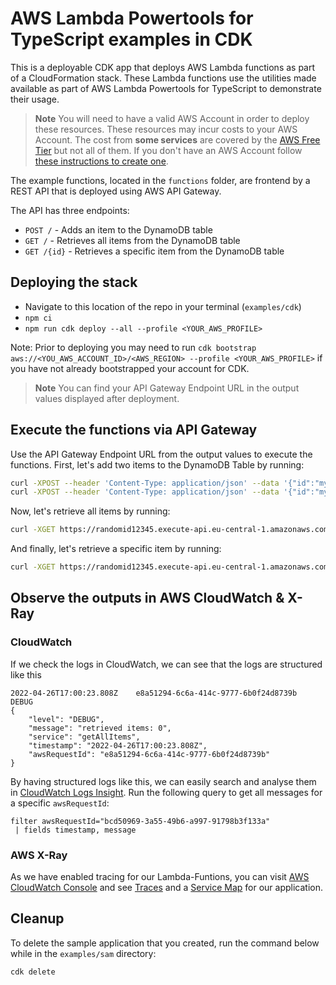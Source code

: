 # AWS Lambda Powertools for TypeScript examples in CDK

This is a deployable CDK app that deploys AWS Lambda functions as part of a CloudFormation stack. These Lambda functions use the utilities made available as part of AWS Lambda Powertools for TypeScript to demonstrate their usage.

> **Note**
> You will need to have a valid AWS Account in order to deploy these resources. These resources may incur costs to your AWS Account. The cost from **some services** are covered by the [AWS Free Tier](https://aws.amazon.com/free/?all-free-tier.sort-by=item.additionalFields.SortRank&all-free-tier.sort-order=asc&awsf.Free%20Tier%20Types=*all&awsf.Free%20Tier%20Categories=*all) but not all of them. If you don't have an AWS Account follow [these instructions to create one](https://aws.amazon.com/premiumsupport/knowledge-center/create-and-activate-aws-account/).

The example functions, located in the `functions` folder, are frontend by a REST API that is deployed using AWS API Gateway.

The API has three endpoints:

 * `POST /` - Adds an item to the DynamoDB table
 * `GET /` - Retrieves all items from the DynamoDB table
 * `GET /{id}` - Retrieves a specific item from the DynamoDB table

## Deploying the stack

 * Navigate to this location of the repo in your terminal (`examples/cdk`)
 * `npm ci`
 * `npm run cdk deploy --all --profile <YOUR_AWS_PROFILE>`

Note: Prior to deploying you may need to run `cdk bootstrap aws://<YOU_AWS_ACCOUNT_ID>/<AWS_REGION> --profile <YOUR_AWS_PROFILE>` if you have not already bootstrapped your account for CDK.

> **Note**
> You can find your API Gateway Endpoint URL in the output values displayed after deployment.

## Execute the functions via API Gateway

Use the API Gateway Endpoint URL from the output values to execute the functions. First, let's add two items to the DynamoDB Table by running:

```bash
curl -XPOST --header 'Content-Type: application/json' --data '{"id":"myfirstitem","name":"Some Name for the first item"}' https://randomid12345.execute-api.eu-central-1.amazonaws.com/prod/
curl -XPOST --header 'Content-Type: application/json' --data '{"id":"myseconditem","name":"Some Name for the second item"}' https://randomid1245.execute-api.eu-central-1.amazonaws.com/prod/
````

Now, let's retrieve all items by running:

```sh
curl -XGET https://randomid12345.execute-api.eu-central-1.amazonaws.com/prod/
```

And finally, let's retrieve a specific item by running:
```bash
curl -XGET https://randomid12345.execute-api.eu-central-1.amazonaws.com/prod/myseconditem/
```

## Observe the outputs in AWS CloudWatch & X-Ray

### CloudWatch

If we check the logs in CloudWatch, we can see that the logs are structured like this
```
2022-04-26T17:00:23.808Z	e8a51294-6c6a-414c-9777-6b0f24d8739b	DEBUG	
{
    "level": "DEBUG",
    "message": "retrieved items: 0",
    "service": "getAllItems",
    "timestamp": "2022-04-26T17:00:23.808Z",
    "awsRequestId": "e8a51294-6c6a-414c-9777-6b0f24d8739b"
}
```

By having structured logs like this, we can easily search and analyse them in [CloudWatch Logs Insight](https://docs.aws.amazon.com/AmazonCloudWatch/latest/logs/AnalyzingLogData.html). Run the following query to get all messages for a specific `awsRequestId`:

````
filter awsRequestId="bcd50969-3a55-49b6-a997-91798b3f133a"
 | fields timestamp, message
````
### AWS X-Ray

As we have enabled tracing for our Lambda-Funtions, you can visit [AWS CloudWatch Console](https://console.aws.amazon.com/cloudwatch/) and see [Traces](https://docs.aws.amazon.com/xray/latest/devguide/xray-concepts.html#xray-concepts-traces) and a [Service Map](https://docs.aws.amazon.com/apigateway/latest/developerguide/apigateway-using-xray-maps.html) for our application.

## Cleanup

To delete the sample application that you created, run the command below while in the `examples/sam` directory:

```bash
cdk delete
```